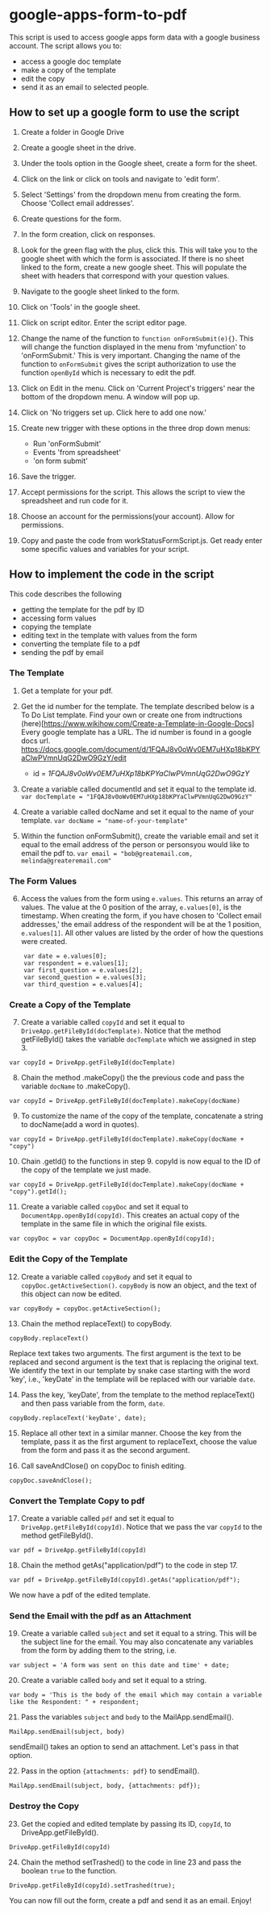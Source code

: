 # google-apps-form-to-pdf
This script is used to access google apps form data with a google business account. The script allows you to:

- access a google doc template 
- make a copy of the template 
- edit the copy 
- send it as an email to selected people.

## How to set up a google form to use the script

1. Create a folder in Google Drive

2. Create a google sheet in the drive.

3. Under the tools option in the Google sheet, create a form for the sheet.

4. Click on the link or click on tools and navigate to 'edit form'.

5. Select 'Settings' from the dropdown menu from creating the form. Choose 'Collect email addresses'. 

6. Create questions for the form.

7. In the form creation, click on responses.

8. Look for the green flag with the plus, click this. This will take you to the google sheet with which the form is associated. If there is no sheet linked to the form, create a new google sheet. This will populate the sheet with headers that correspond with your question values.

9. Navigate to the google sheet linked to the form.

10. Click on 'Tools' in the google sheet.

11. Click on script editor. Enter the script editor page.

12. Change the name of the function to `function onFormSubmit(e){}`. This will change the function displayed in the menu from 'myfunction' to 'onFormSubmit.' This is very important. Changing the name of the function to `onFormSubmit` gives the script authorization to use the function `openById` which is necessary to edit the pdf.

13. Click on Edit in the menu. Click on 'Current Project's triggers' near the bottom of the dropdown menu. A window will pop up.

14. Click on 'No triggers set up. Click here to add one now.'

15. Create new trigger with these options in the three drop down menus:
    - Run 'onFormSubmit'
    - Events 'from spreadsheet' 
    - 'on form submit'

16. Save the trigger.

17. Accept permissions for the script. This allows the script to view the spreadsheet and run code for it.

18. Choose an account for the permissions(your account). Allow for permissions.

19. Copy and paste the code from workStatusFormScript.js. Get ready enter some specific values and variables for your script. 

## How to implement the code in the script

This code describes the following
- getting the template for the pdf by ID
- accessing form values
- copying the template
- editing text in the template with values from the form
- converting the template file to a pdf
- sending the pdf by email 

### The Template
1. Get a template for your pdf. 

2. Get the id number for the template. The template described below is a To Do List template. Find your own or create one from indtructions (here)[https://www.wikihow.com/Create-a-Template-in-Google-Docs]
    Every google template has a URL. The id number is found in a google docs url.
    https://docs.google.com/document/d/1FQAJ8v0oWv0EM7uHXp18bKPYaClwPVmnUqG2DwO9GzY/edit
    - id = _1FQAJ8v0oWv0EM7uHXp18bKPYaClwPVmnUqG2DwO9GzY_
    
3. Create a variable called documentId and set it equal to the template id.
    `var docTemplate = "1FQAJ8v0oWv0EM7uHXp18bKPYaClwPVmnUqG2DwO9GzY"`

4.  Create a variable called docName and set it equal to the name of your template.
    `var docName = "name-of-your-template"`

5. Within the function onFormSubmit(), create the variable email and set it equal to the email address of the person or personsyou would like to email the pdf to. 
    `var email = "bob@greatemail.com, melinda@greateremail.com"`

### The Form Values
6. Access the values from the form using `e.values`. This returns an array of values. The value at the 0 position of the array, `e.values[0]`, is the timestamp. When creating the form, if you have chosen to 'Collect email addresses,' the email address of the respondent will be at the 1 position, `e.values[1]`. All other values are listed by the order of how the questions were created.
```
    var date = e.values[0];
    var respondent = e.values[1];
    var first_question = e.values[2];
    var second_question = e.values[3];
    var third_question = e.values[4];
```

### Create a Copy of the Template
7. Create a variable called `copyId` and set it equal to `DriveApp.getFileById(docTemplate)`. Notice that the method getFileById() takes the variable `docTemplate` which we assigned in step 3.
```
var copyId = DriveApp.getFileById(docTemplate)
```

8. Chain the method .makeCopy() the the previous code and pass the variable `docName` to .makeCopy().
```
var copyId = DriveApp.getFileById(docTemplate).makeCopy(docName)
```

9. To customize the name of the copy of the template, concatenate a string to docName(add a word in quotes).
```
var copyId = DriveApp.getFileById(docTemplate).makeCopy(docName + "copy")
```

10. Chain .getId() to the functions in step 9. copyId is now equal to the ID of the copy of the template we just made.
```
var copyId = DriveApp.getFileById(docTemplate).makeCopy(docName + "copy").getId();
```

11. Create a variable called `copyDoc` and set it equal to `DocumentApp.openById(copyId)`. This creates an actual copy of the template in the same file in which the original file exists.
```
var copyDoc = var copyDoc = DocumentApp.openById(copyId);
```

### Edit the Copy of the Template

12. Create a variable called `copyBody` and set it equal to `copyDoc.getActiveSection()`. `copyBody` is now an object, and the text of this object can now be edited.
```
var copyBody = copyDoc.getActiveSection();
```

13. Chain the method replaceText() to copyBody.
```
copyBody.replaceText()
```
Replace text takes two arguments. The first argument is the text to be replaced and second argument is the text that is replacing the original text. We identify the text in our template by snake case starting with the word 'key', i.e., 'keyDate' in the template will be replaced with our variable `date`.

14. Pass the key, 'keyDate',  from the template to the method replaceText() and then pass variable from the form, `date`.
```
copyBody.replaceText('keyDate', date);
```

15. Replace all other text in a similar manner. Choose the key from the template, pass it as the first argument to replaceText, choose the value from the form and pass it as the second argument.

16. Call saveAndClose() on copyDoc to finish editing.
```
copyDoc.saveAndClose();
```

### Convert the Template Copy to pdf
17. Create a variable called `pdf` and set it equal to `DriveApp.getFileById(copyId)`. Notice that we pass the var `copyId` to the method getFileById().
```
var pdf = DriveApp.getFileById(copyId)
```

18. Chain the method getAs("application/pdf") to the code in step 17. 
```
var pdf = DriveApp.getFileById(copyId).getAs("application/pdf");
```

We now have a pdf of the edited template.

### Send the Email with the pdf as an Attachment
19. Create a variable called `subject` and set it equal to a string. This will be the subject line for the email. You may also concatenate any variables from the form by adding them to the string, i.e.
```
var subject = 'A form was sent on this date and time' + date;
```

20. Create a variable called `body` and set it equal to a string. 
```
var body = 'This is the body of the email which may contain a variable like the Respondent: " + respondent;
```

21. Pass the variables `subject` and `body` to the MailApp.sendEmail(). 
```
MailApp.sendEmail(subject, body)
```
sendEmail() takes an option to send an attachment. Let's pass in that option.

22. Pass in the option `{attachments: pdf}` to sendEmail().
```
MailApp.sendEmail(subject, body, {attachments: pdf});
```

### Destroy the Copy

23. Get the copied and edited template by passing its ID, `copyId`, to DriveApp.getFileById().
```
DriveApp.getFileById(copyId)
```

24. Chain the method setTrashed() to the code in line 23 and pass the boolean `true` to the function.
```
DriveApp.getFileById(copyId).setTrashed(true);
```
You can now fill out the form, create a pdf and send it as an email. Enjoy!
